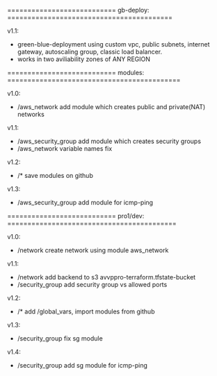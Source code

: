 
=========================== gb-deploy: =========================================

 v1.1:
 - green-blue-deployment using custom vpc, public subnets, internet gateway, autoscaling group, classic load balancer.
 - works in two aviliability zones of ANY REGION

=========================== modules: ===========================================

 v1.0:
 - /aws_network        add module which creates public and private(NAT) networks  

 v1.1:
 - /aws_security_group add module which creates security groups
 - /aws_network        variable names fix

 v1.2:
 - /*                  save modules on github

 v1.3:
 - /aws_security_group add module for icmp-ping          


=========================== pro1/dev: ==========================================

 v1.0:
 - /network            create network using module aws_network

 v1.1:
 - /network            add backend to s3  avvppro-terraform.tfstate-bucket
 - /security_group     add security group vs allowed ports

 v1.2:
 - /*                  add /global_vars, import modules from github

 v1.3:
 - /security_group     fix  sg module

 v1.4:
 - /security_group     add sg module for icmp-ping
